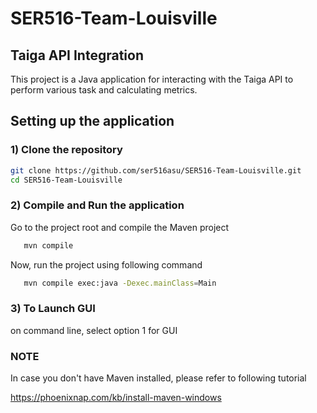 # SER516-Team-Louisville

## Taiga API Integration

This project is a Java application for interacting with the Taiga API to perform various task and calculating metrics.


## Setting up the application

### 1) Clone the repository


   ```bash
   git clone https://github.com/ser516asu/SER516-Team-Louisville.git
   cd SER516-Team-Louisville
   ```

### 2) Compile and Run the application

Go to the project root and compile the Maven project

```bash
   mvn compile
   ```

Now, run the project using following command

```bash
   mvn compile exec:java -Dexec.mainClass=Main
   ```
### 3) To Launch GUI

on command line, select option 1 for GUI

### NOTE

In case you don't have Maven installed, please refer to following tutorial

https://phoenixnap.com/kb/install-maven-windows


